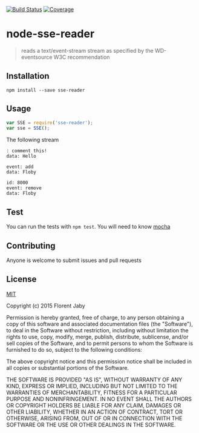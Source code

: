 [![Build Status][travis-image]][travis-url] [![Coverage][coveralls-image]][coveralls-url]

node-sse-reader
==================

> reads a text/event-stream stream as specified by the WD-eventsource W3C recommendation

Installation
------------

    npm install --save sse-reader

Usage
-----

```javascript
var SSE = require('sse-reader');
var sse = SSE();
```

The following stream

```
: comment this!
data: Hello

event: add
data: Floby

id: 8000
event: remove
data: Floby

```

Test
----

You can run the tests with `npm test`. You will need to know [mocha][mocha-url]

Contributing
------------

Anyone is welcome to submit issues and pull requests


License
-------

[MIT](http://opensource.org/licenses/MIT)

Copyright (c) 2015 Florent Jaby

Permission is hereby granted, free of charge, to any person obtaining a copy of this software and associated documentation files (the "Software"), to deal in the Software without restriction, including without limitation the rights to use, copy, modify, merge, publish, distribute, sublicense, and/or sell copies of the Software, and to permit persons to whom the Software is furnished to do so, subject to the following conditions:

The above copyright notice and this permission notice shall be included in all copies or substantial portions of the Software.

THE SOFTWARE IS PROVIDED "AS IS", WITHOUT WARRANTY OF ANY KIND, EXPRESS OR IMPLIED, INCLUDING BUT NOT LIMITED TO THE WARRANTIES OF MERCHANTABILITY, FITNESS FOR A PARTICULAR PURPOSE AND NONINFRINGEMENT. IN NO EVENT SHALL THE AUTHORS OR COPYRIGHT HOLDERS BE LIABLE FOR ANY CLAIM, DAMAGES OR OTHER LIABILITY, WHETHER IN AN ACTION OF CONTRACT, TORT OR OTHERWISE, ARISING FROM, OUT OF OR IN CONNECTION WITH THE SOFTWARE OR THE USE OR OTHER DEALINGS IN THE SOFTWARE.


[travis-image]: http://img.shields.io/travis/Floby/node-sse-reader/master.svg?style=flat
[travis-url]: https://travis-ci.org/Floby/node-sse-reader
[coveralls-image]: http://img.shields.io/coveralls/Floby/node-sse-reader/master.svg?style=flat
[coveralls-url]: https://coveralls.io/r/Floby/node-sse-reader
[mocha-url]: https://github.com/visionmedia/mocha


